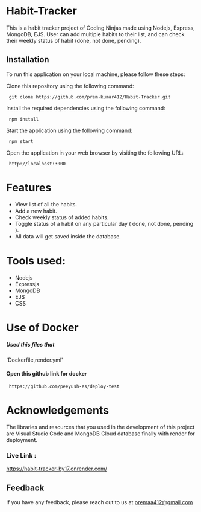 # Habit-Tracker
This is a habit tracker project of Coding Ninjas made using Nodejs, Express, MongoDB, EJS. User can add multiple habits to their list, and can check their weekly status of habit (done, not done, pending).

## Installation
To run this application on your local machine, please follow these steps:

Clone this repository using the following command:
```
 git clone https://github.com/prem-kumar412/Habit-Tracker.git
```
Install the required dependencies using the following command:
```
 npm install 
```
Start the application using the following command:
```
 npm start 
```
Open the application in your web browser by visiting the following URL:
```
 http://localhost:3000 
```
# Features
  - View list of all the habits.
  - Add a new habit.
  - Check weekly status of added habits.
  - Toggle status of a habit on any particular day ( done, not done, pending ).
  - All data will get saved inside the database.

# Tools used:
  - Nodejs
  - Expressjs
  - MongoDB
  - EJS
  - CSS
 # Use of Docker
##### Used this files that

`Dockerfile,render.yml'

 #### Open this github link for docker 
```
 https://github.com/peeyush-es/deploy-test
```

 # Acknowledgements
The libraries and resources that you used in the development of this project are Visual Studio Code and MongoDB Cloud database finally with render for deployment.

### Live Link :
https://habit-tracker-by17.onrender.com/
## Feedback

If you have any feedback, please reach out to us at premaa412@gmail.com

